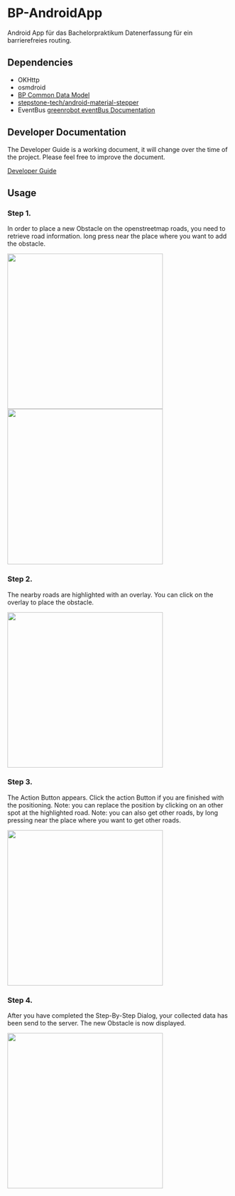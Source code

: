 # BP-AndroidApp
Android App für das Bachelorpraktikum Datenerfassung für ein barrierefreies routing.


## Dependencies

- OKHttp
- osmdroid
- [BP Common Data Model](https://github.com/Vincinator/BP-Common)
- [stepstone-tech/android-material-stepper](https://github.com/stepstone-tech/android-material-stepper)
- EventBus [greenrobot eventBus Documentation](http://greenrobot.org/eventbus/documentation/)

## Developer Documentation
The Developer Guide is a working document, it will change over the time of the project. Please feel free to improve the document.

[Developer Guide](DeveloperGuide.md)

## Usage


### Step 1.
In order to place a new Obstacle on the openstreetmap roads, you need to retrieve road information.
long press near the place where you want to add the obstacle.

<img src="doc/appScreenshot_1.png" width="350">

<img src="doc/appScreenshot_2.png" width="350">


### Step 2.
The nearby roads are highlighted with an overlay.
You can click on the overlay to place the obstacle.

<img src="doc/appScreenshot_3.png" width="350">

### Step 3.
The Action Button appears. Click the action Button if you are finished with the positioning.
Note: you can replace the position by clicking on an other spot at the highlighted road.
Note: you can also get other roads, by long pressing near the place where you want to get other roads.

<img src="doc/appScreenshot_4.png" width="350">


### Step 4. 
After you have completed the Step-By-Step Dialog, your collected data has been send to the
server. The new Obstacle is now displayed.

<img src="doc/appScreenshot_5.png" width="350">
